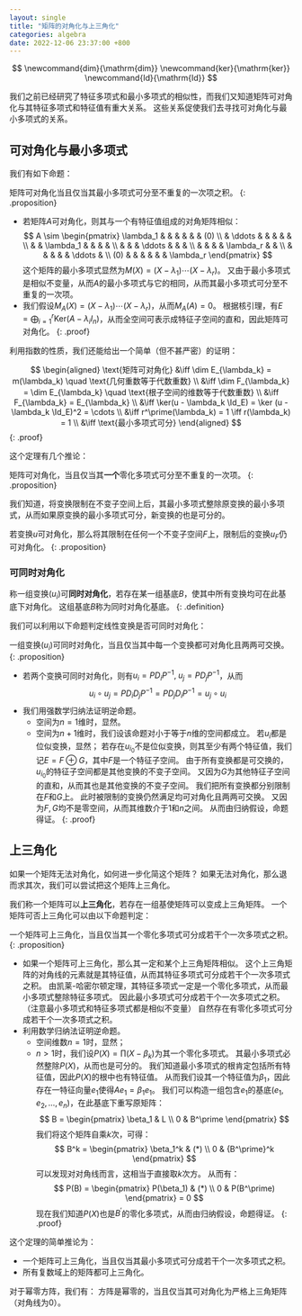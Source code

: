 ```yaml
---
layout: single
title: "矩阵的对角化与上三角化"
categories: algebra
date: 2022-12-06 23:37:00 +800
--- 
```


$$
\newcommand{dim}{\mathrm{dim}}
\newcommand{ker}{\mathrm{ker}}
\newcommand{Id}{\mathrm{Id}}
$$

我们之前已经研究了特征多项式和最小多项式的相似性，而我们又知道矩阵可对角化与其特征多项式和特征值有重大关系。
这些关系促使我们去寻找可对角化与最小多项式的关系。

## 可对角化与最小多项式

我们有如下命题：

矩阵可对角化当且仅当其最小多项式可分至不重复的一次项之积。
{: .proposition}

- 若矩阵$A$可对角化，则其与一个有特征值组成的对角矩阵相似：
$$
A \sim 
\begin{pmatrix}
\lambda_1 & & & & & & (0) \\
 & \ddots & & & & & \\
 & & \lambda_1 & & & & \\
 & & & \ddots & & & \\
 & & & & \lambda_r & & \\
 & & & & & \ddots & \\
(0) & & & & & & \lambda_r
\end{pmatrix}
$$
这个矩阵的最小多项式显然为$M(X) = (X - \lambda_1) \cdots (X - \lambda_r)$。
又由于最小多项式是相似不变量，从而$A$的最小多项式与它的相同，从而其最小多项式可分至不重复的一次项。
- 我们假设$M_A(X) = (X - \lambda_1) \cdots (X - \lambda_r)$，从而$M_A(A) = 0$。
根据核引理，有$E = \bigoplus_{i=1}^{r} \mathrm{Ker}(A - \lambda_i I_n)$，从而全空间可表示成特征子空间的直和，因此矩阵可对角化。
{: .proof}

利用指数的性质，我们还能给出一个简单（但不甚严密）的证明：

$$
\begin{aligned}
\text{矩阵可对角化} 
&\iff \dim E_{\lambda_k} = m(\lambda_k) \quad \text{几何重数等于代数重数} \\
&\iff \dim F_{\lambda_k} = \dim E_{\lambda_k} \quad \text{根子空间的维数等于代数重数} \\
&\iff F_{\lambda_k} = E_{\lambda_k} \\
&\iff \ker(u - \lambda_k \Id_E) = \ker (u - \lambda_k \Id_E)^2 = \cdots \\
&\iff r^\prime(\lambda_k) = 1 \iff r(\lambda_k) = 1 \\
&\iff \text{最小多项式可分}
\end{aligned}
$$
{: .proof}

这个定理有几个推论：

矩阵可对角化，当且仅当其**一个**零化多项式可分至不重复的一次项。
{: .proposition}

我们知道，将变换限制在不变子空间上后，其最小多项式整除原变换的最小多项式，从而如果原变换的最小多项式可分，新变换的也是可分的。

若变换$u$可对角化，那么将其限制在任何一个不变子空间$F$上，限制后的变换$u_F$仍可对角化。
{: .proposition}

### 可同时对角化

称一组变换$(u_i)$可**同时对角化**，若存在某一组基底$B$，使其中所有变换均可在此基底下对角化。
这组基底$B$称为同时对角化基底。
{: .definition}

我们可以利用以下命题判定线性变换是否可同时对角化：

一组变换$(u_i)$可同时对角化，当且仅当其中每一个变换都可对角化且两两可交换。
{: .proposition}

- 若两个变换可同时对角化，则有$u_i = P D_i P^{-1}, \; u_j = P D_j P^{-1}$，从而
$$u_i \circ u_j = P D_i D_j P^{-1} = P D_j D_i P^{-1} = u_j \circ u_i$$
- 我们用强数学归纳法证明逆命题。
  + 空间为$n = 1$维时，显然。
  + 空间为$n + 1$维时，我们设该命题对小于等于$n$维的空间都成立。
  若$u_i$都是位似变换，显然；
  若存在$u_{i_0}$不是位似变换，则其至少有两个特征值，我们记$E = F \oplus G$，其中$F$是一个特征子空间。
  由于所有变换都是可交换的，$u_{i_0}$的特征子空间都是其他变换的不变子空间。
  又因为$G$为其他特征子空间的直和，从而其也是其他变换的不变子空间。
  我们把所有变换都分别限制在$F$和$G$上。
  此时被限制的变换仍然满足均可对角化且两两可交换。
  又因为$F,G$均不是零空间，从而其维数介于1和$n$之间。
  从而由归纳假设，命题得证。
{: .proof}

## 上三角化

如果一个矩阵无法对角化，如何进一步化简这个矩阵？
如果无法对角化，那么退而求其次，我们可以尝试把这个矩阵上三角化。

我们称一个矩阵可以**上三角化**，若存在一组基使矩阵可以变成上三角矩阵。
一个矩阵可否上三角化可以由以下命题判定：

一个矩阵可上三角化，当且仅当其一个零化多项式可分成若干个一次多项式之积。
{: .proposition}

- 如果一个矩阵可上三角化，那么其一定和某个上三角矩阵相似。
  这个上三角矩阵的对角线的元素就是其特征值，从而其特征多项式可分成若干个一次多项式之积。
  由凯莱-哈密尔顿定理，其特征多项式一定是一个零化多项式，从而最小多项式整除特征多项式。
  因此最小多项式可分成若干个一次多项式之积。（注意最小多项式和特征多项式都是相似不变量）
  自然存在有零化多项式可分成若干个一次多项式之积。
- 利用数学归纳法证明逆命题。
  + 空间维数$n=1$时，显然；
  + $n > 1$时，我们设$P(X) = \prod (X - \beta_k)$为其一个零化多项式。
	其最小多项式必然整除$P(X)$，从而也是可分的。
    我们知道最小多项式的根肯定包括所有特征值，因此$P(X)$的根中也有特征值。
	从而我们设其一个特征值为$\beta_1$，因此存在一特征向量$e_1$使得$Ae_1 = \beta_1 e_1$。
	我们可以构造一组包含$e_1$的基底$(e_1, e_2, \dots, e_n)$，在此基底下重写原矩阵：
	$$
	B = \begin{pmatrix}
	\beta_1 & L \\
	0 & B^\prime
	\end{pmatrix}
	$$
	我们将这个矩阵自乘$k$次，可得：
	$$
	B^k = \begin{pmatrix}
	\beta_1^k & (*) \\
	0 & {B^\prime}^k
	\end{pmatrix}
	$$
	可以发现对对角线而言，这相当于直接取$k$次方。
	从而有：
	$$
	P(B) = \begin{pmatrix}
	P(\beta_1) & (*) \\
	0 & P(B^\prime)
	\end{pmatrix}
	= 0
	$$
	现在我们知道$P(X)$也是$B^\prime$的零化多项式，从而由归纳假设，命题得证。
{: .proof}

这个定理的简单推论为：
- 一个矩阵可上三角化，当且仅当其最小多项式可分成若干个一次多项式之积。
- 所有复数域上的矩阵都可上三角化。

对于幂零方阵，我们有：
方阵是幂零的，当且仅当其可对角化为严格上三角矩阵（对角线为0）。
